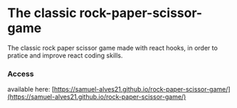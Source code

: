 # The classic rock-paper-scissor-game 
The classic rock paper scissor game made with react hooks, in order to pratice and improve react coding skills.

### Access

available here: [https://samuel-alves21.github.io/rock-paper-scissor-game/](https://samuel-alves21.github.io/rock-paper-scissor-game/)